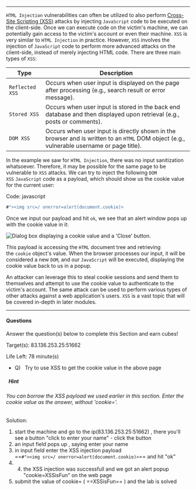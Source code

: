 
---

`HTML Injection` vulnerabilities can often be utilized to also perform [Cross-Site Scripting (XSS)](https://owasp.org/www-community/attacks/xss/) attacks by injecting `JavaScript` code to be executed on the client-side. Once we can execute code on the victim's machine, we can potentially gain access to the victim's account or even their machine. `XSS` is very similar to `HTML Injection` in practice. However, `XSS` involves the injection of `JavaScript` code to perform more advanced attacks on the client-side, instead of merely injecting HTML code. There are three main types of `XSS`:

|Type|Description|
|---|---|
|`Reflected XSS`|Occurs when user input is displayed on the page after processing (e.g., search result or error message).|
|`Stored XSS`|Occurs when user input is stored in the back end database and then displayed upon retrieval (e.g., posts or comments).|
|`DOM XSS`|Occurs when user input is directly shown in the browser and is written to an `HTML` DOM object (e.g., vulnerable username or page title).|

In the example we saw for `HTML Injection`, there was no input sanitization whatsoever. Therefore, it may be possible for the same page to be vulnerable to `XSS` attacks. We can try to inject the following `DOM XSS` `JavaScript` code as a payload, which should show us the cookie value for the current user:

Code: javascript

```javascript
#"><img src=/ onerror=alert(document.cookie)>
```

Once we input our payload and hit `ok`, we see that an alert window pops up with the cookie value in it:

![Dialog box displaying a cookie value and a 'Close' button.](https://academy.hackthebox.com/storage/modules/75/web_apps_xss_2.jpg)

This payload is accessing the `HTML` document tree and retrieving the `cookie` object's value. When the browser processes our input, it will be considered a new `DOM`, and our `JavaScript` will be executed, displaying the cookie value back to us in a popup.

An attacker can leverage this to steal cookie sessions and send them to themselves and attempt to use the cookie value to authenticate to the victim's account. The same attack can be used to perform various types of other attacks against a web application's users. `XSS` is a vast topic that will be covered in-depth in later modules.



---

#### Questions

Answer the question(s) below to complete this Section and earn cubes!

Target(s): 83.136.253.25:51662   

Life Left: 78 minute(s)

+ Q)   Try to use XSS to get the cookie value in the above page

#####   Hint
###### You can borrow the XSS payload we used earlier in this section. Enter the cookie value as the answer, without 'cookie='.


Solution: 

1) start the machine and go to the ip(83.136.253.25:51662) , there you'll see a button "click to enter your name" - click the button
2) an input field pops up , saying enter your name 
3) in input field enter the XSS injection payload  
==` #"><img src=/ onerror=alert(document.cookie)> `==  and hit "ok"   
4) 4) the XSS injection was successfull and we got an alert popup "cookie=XSSisFun"  on the web page 
5) submit the value of cookie= ( ==XSSisFun== ) and the lab is solved